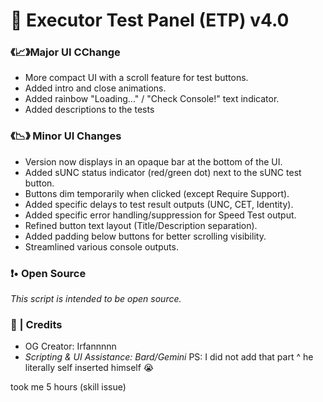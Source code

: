 # 🔬 Executor Test Panel (ETP) v4.0

### 《📈》Major UI CChange
- More compact UI with a scroll feature for test buttons.
- Added intro and close animations.
- Added rainbow "Loading..." / "Check Console!" text indicator.
- Added descriptions to the tests

### 《📉》 Minor UI Changes
- Version now displays in an opaque bar at the bottom of the UI.
- Added sUNC status indicator (red/green dot) next to the sUNC test button.
- Buttons dim temporarily when clicked (except Require Support).
- Added specific delays to test result outputs (UNC, CET, Identity).
- Added specific error handling/suppression for Speed Test output.
- Refined button text layout (Title/Description separation).
- Added padding below buttons for better scrolling visibility.
- Streamlined various console outputs.

### ❗️• Open Source
*This script is intended to be open source.*

### 👑 | Credits
- OG Creator: Irfannnnn
- *Scripting & UI Assistance: Bard/Gemini*
PS: I did not add that part ^ he literally self inserted himself 😭

took me 5 hours (skill issue) 
